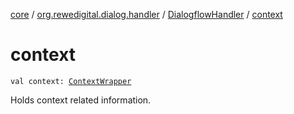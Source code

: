 [core](../../index.md) / [org.rewedigital.dialog.handler](../index.md) / [DialogflowHandler](index.md) / [context](./context.md)

# context

`val context: `[`ContextWrapper`](-context-wrapper/index.md)

Holds context related information.


